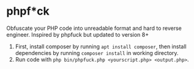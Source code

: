 # phpf*ck

Obfuscate your PHP code into unreadable format and hard to reverse engineer. Inspired by phpfuck but updated to version 8+

1. First, install composer by running `apt install composer`, then install dependencies by running `composer install` in working directory.
2. Run code with `php bin/phpfuck.php <yourscript.php> <output.php>`.
